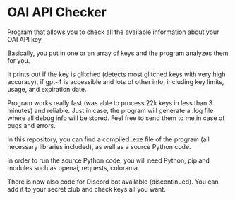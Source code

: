 # OAI API Checker
Program that allows you to check all the available information about your OAI API key

Basically, you put in one or an array of keys and the program analyzes them for you.

It prints out if the key is glitched (detects most glitched keys with very high accuracy), if gpt-4 is accessible and lots of other info, including key limits, usage, and expiration date.

Program works really fast (was able to process 22k keys in less than 3 minutes) and reliable. Just in case, the program will generate a .log file where all debug info will be stored. Feel free to send them to me in case of bugs and errors.

In this repository, you can find a compiled .exe file of the program (all necessary libraries included), as well as a source Python code.

In order to run the source Python code, you will need Python, pip and modules such as openai, requests, colorama.

There is now also code for Discord bot available (discontinued). You can add it to your secret club and check keys all you want.
